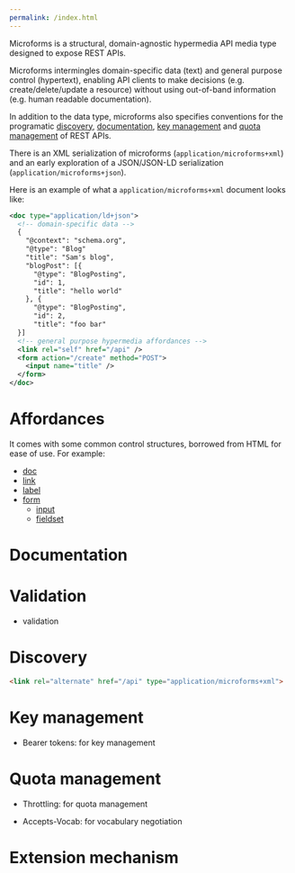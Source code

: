 ```yaml
---
permalink: /index.html
---
```


Microforms is a structural, domain-agnostic hypermedia API media type designed to expose REST APIs.

Microforms intermingles domain-specific data (text) and general purpose control (hypertext), enabling API clients to make decisions (e.g. create/delete/update a resource) without using out-of-band information (e.g. human readable documentation).

In addition to the data type, microforms also specifies conventions for the programatic [discovery](#discovery), [documentation](#documentation), [key management](#key-management) and [quota management](#quota-management) of REST APIs.

There is an XML serialization of microforms (```application/microforms+xml```) and an early exploration of a JSON/JSON-LD serialization (```application/microforms+json```).

Here is an example of what a ```application/microforms+xml``` document looks like:

```xml
<doc type="application/ld+json">
  <!-- domain-specific data -->
  {
    "@context": "schema.org",
    "@type": "Blog"
    "title": "Sam's blog",
    "blogPost": [{
      "@type": "BlogPosting",
      "id": 1,
      "title": "hello world"
    }, {
      "@type": "BlogPosting",
      "id": 2,
      "title": "foo bar"
  }]
  <!-- general purpose hypermedia affordances -->
  <link rel="self" href="/api" />
  <form action="/create" method="POST">
    <input name="title" />
  </form>
</doc>
```

# Affordances

It comes with some common control structures, borrowed from HTML for ease of use. For example:

* [doc](doc.html)
* [link](link.html)
* [label](label.html)
* [form](form.html)
    * [input](input.html)
    * [fieldset](fieldset.html)

# Documentation

# Validation

* validation

# Discovery

```html
<link rel="alternate" href="/api" type="application/microforms+xml">
```

# Key management

* Bearer tokens: for key management

# Quota management

* Throttling: for quota management

* Accepts-Vocab: for vocabulary negotiation

# Extension mechanism


